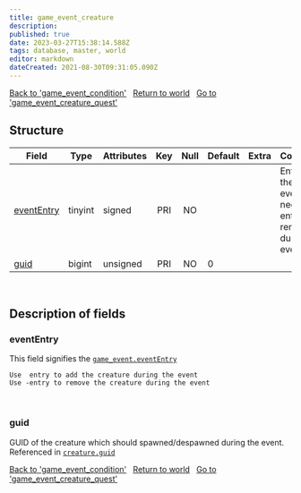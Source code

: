 ```yaml
---
title: game_event_creature
description: 
published: true
date: 2023-03-27T15:38:14.588Z
tags: database, master, world
editor: markdown
dateCreated: 2021-08-30T09:31:05.090Z
---
```


<a href="https://trinitycore.info/en/database/master/world/game_event_condition" class="mt-5 v-btn v-btn--depressed v-btn--flat v-btn--outlined theme--light v-size--default darkblue--text text--lighten-3"><span class="v-btn__content"><i aria-hidden="true" class="v-icon notranslate v-icon--left mdi mdi-arrow-left theme--light"></i><span>Back to 'game_event_condition'</span></span></a>&nbsp;&nbsp;&nbsp;<a href="https://trinitycore.info/en/database/master/world/home" class="mt-5 v-btn v-btn--depressed v-btn--flat v-btn--outlined theme--light v-size--default darkblue--text text--lighten-3"><span class="v-btn__content"><i aria-hidden="true" class="v-icon notranslate v-icon--left mdi mdi-home-outline theme--light"></i><span>Return to world</span></span></a>&nbsp;&nbsp;&nbsp;<a href="https://trinitycore.info/en/database/master/world/game_event_creature_quest" class="mt-5 v-btn v-btn--depressed v-btn--flat v-btn--outlined theme--light v-size--default darkblue--text text--lighten-3"><span class="v-btn__content"><span>Go to 'game_event_creature_quest'</span><i aria-hidden="true" class="v-icon notranslate v-icon--right mdi mdi-arrow-right theme--light"></i></span></a>

## Structure

| Field | Type | Attributes | Key | Null | Default | Extra | Comment |
| --- | --- | --- | :---: | :---: | --- | --- | --- |
| [eventEntry](#evententry) | tinyint | signed | PRI | NO |  |  | Entry of the game event. Put negative entry to remove during event. |
| [guid](#guid) | bigint | unsigned | PRI | NO | 0 |  |  |
&nbsp;
## Description of fields

### eventEntry
This field signifies the [`game_event.eventEntry`](/database/master/world/game_event#eventEntry)
```
Use  entry to add the creature during the event
Use -entry to remove the creature during the event
```
&nbsp;

### guid
GUID of the creature which should spawned/despawned during the event. Referenced in [`creature.guid`](/database/master/world/creature#guid)
&nbsp;

<a href="https://trinitycore.info/en/database/master/world/game_event_condition" class="mt-5 v-btn v-btn--depressed v-btn--flat v-btn--outlined theme--light v-size--default darkblue--text text--lighten-3"><span class="v-btn__content"><i aria-hidden="true" class="v-icon notranslate v-icon--left mdi mdi-arrow-left theme--light"></i><span>Back to 'game_event_condition'</span></span></a>&nbsp;&nbsp;&nbsp;<a href="https://trinitycore.info/en/database/master/world/home" class="mt-5 v-btn v-btn--depressed v-btn--flat v-btn--outlined theme--light v-size--default darkblue--text text--lighten-3"><span class="v-btn__content"><i aria-hidden="true" class="v-icon notranslate v-icon--left mdi mdi-home-outline theme--light"></i><span>Return to world</span></span></a>&nbsp;&nbsp;&nbsp;<a href="https://trinitycore.info/en/database/master/world/game_event_creature_quest" class="mt-5 v-btn v-btn--depressed v-btn--flat v-btn--outlined theme--light v-size--default darkblue--text text--lighten-3"><span class="v-btn__content"><span>Go to 'game_event_creature_quest'</span><i aria-hidden="true" class="v-icon notranslate v-icon--right mdi mdi-arrow-right theme--light"></i></span></a>

